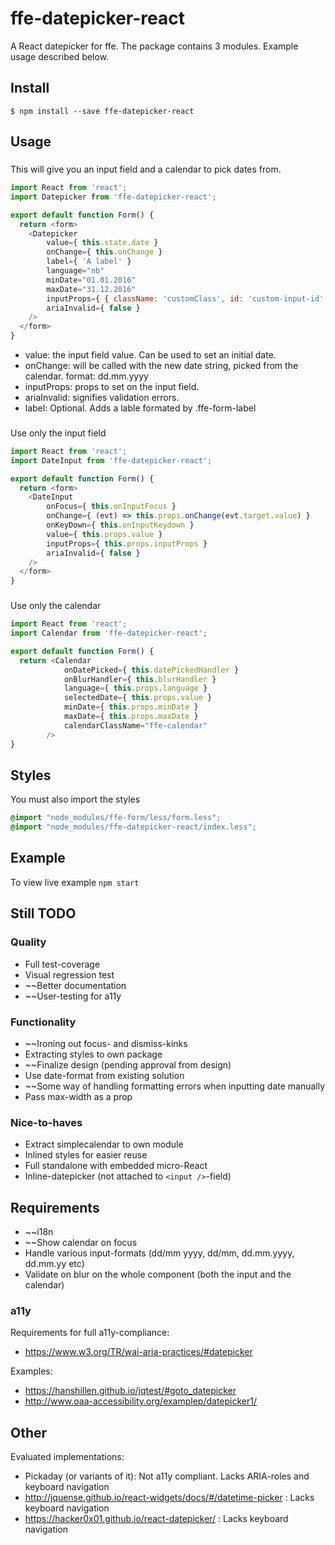 # ffe-datepicker-react

A React datepicker for ffe.
The package contains 3 modules. Example usage described below.

## Install

```
$ npm install --save ffe-datepicker-react
```

## Usage

### <Datepicker />
This will give you an input field and a calendar to pick dates from.
```javascript
import React from 'react';
import Datepicker from 'ffe-datepicker-react';

export default function Form() {
  return <form>
    <Datepicker
        value={ this.state.date }
        onChange={ this.onChange }
        label={ 'A label' }
        language="nb"
        minDate="01.01.2016"
        maxDate="31.12.2016"
        inputProps={ { className: 'customClass', id: 'custom-input-id' } }
        ariaInvalid={ false }
    />
  </form>
}
```
* value: the input field value. Can be used to set an initial date.
* onChange: will be called with the new date string, picked from the calendar. format: dd.mm.yyyy
* inputProps: props to set on the input field.
* ariaInvalid: signifies validation errors.
* label: Optional. Adds a lable formated by .ffe-form-label

### <DateInput />
Use only the input field
```javascript
import React from 'react';
import DateInput from 'ffe-datepicker-react';

export default function Form() {
  return <form>
    <DateInput
        onFocus={ this.onInputFocus }
        onChange={ (evt) => this.props.onChange(evt.target.value) }
        onKeyDown={ this.onInputKeydown }
        value={ this.props.value }
        inputProps={ this.props.inputProps }
        ariaInvalid={ false }
    />
  </form>
}
```

### <Calendar />
Use only the calendar
```javascript
import React from 'react';
import Calendar from 'ffe-datepicker-react';

export default function Form() {
  return <Calendar
            onDatePicked={ this.datePickedHandler }
            onBlurHandler={ this.blurHandler }
            language={ this.props.language }
            selectedDate={ this.props.value }
            minDate={ this.props.minDate }
            maxDate={ this.props.maxDate }
            calendarClassName="ffe-calendar"
        />
}
```

## Styles
You must also import the styles
```css
@import "node_modules/ffe-form/less/form.less";
@import "node_modules/ffe-datepicker-react/index.less";
```

## Example

To view live example `npm start`

## Still TODO

### Quality
- Full test-coverage
- Visual regression test
- ~~Better documentation
- ~~User-testing for a11y

### Functionality
- ~~Ironing out focus- and dismiss-kinks
- Extracting styles to own package
- ~~Finalize design (pending approval from design)
- Use date-format from existing solution
- ~~Some way of handling formatting errors when inputting date manually
- Pass max-width as a prop

### Nice-to-haves
- Extract simplecalendar to own module
- Inlined styles for easier reuse
- Full standalone with embedded micro-React
- Inline-datepicker (not attached to `<input />`-field)

## Requirements

- ~~i18n
- ~~Show calendar on focus
- Handle various input-formats (dd/mm yyyy, dd/mm, dd.mm.yyyy, dd.mm.yy etc)
- Validate on blur on the whole component (both the input and the calendar)

### a11y

Requirements for full a11y-compliance:
- https://www.w3.org/TR/wai-aria-practices/#datepicker

Examples:
- https://hanshillen.github.io/jqtest/#goto_datepicker
- http://www.oaa-accessibility.org/examplep/datepicker1/

## Other

Evaluated implementations:
- Pickaday (or variants of it): Not a11y compliant. Lacks ARIA-roles and keyboard navigation
- http://jquense.github.io/react-widgets/docs/#/datetime-picker : Lacks keyboard navigation
- https://hacker0x01.github.io/react-datepicker/ : Lacks keyboard navigation
